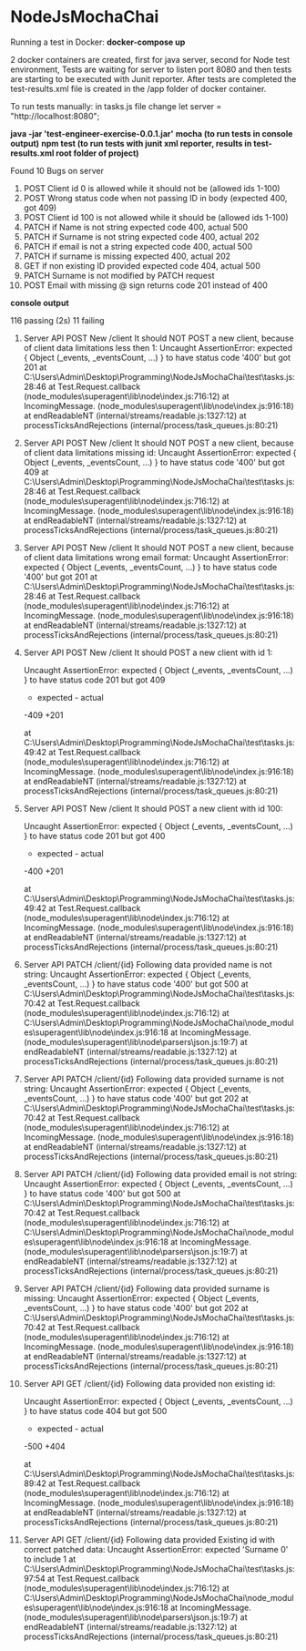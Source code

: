 ﻿# NodeJsMochaChai
Running a test in Docker:
**docker-compose up**

2 docker containers are created, first for java server, second for Node test environment, Tests are waiting for server to listen port 8080 and then tests are starting to be executed with Junit reporter.
After tests are completed the test-results.xml file is created in the /app folder of docker container.

To run tests manually:
in tasks.js file change 
let server = "http://localhost:8080";

**java -jar 'test-engineer-exercise-0.0.1.jar'**
**mocha (to run tests in console output)**
**npm test (to run tests with junit xml reporter, results in test-results.xml root folder of project)**




Found 10 Bugs on server
1. POST Client id 0 is allowed while it should not be (allowed ids 1-100)
2. POST Wrong status code when not passing ID in body (expected 400, got 409)
3. POST Client id 100 is not allowed while it should be (allowed ids 1-100) 
4. PATCH if Name is not string expected code 400, actual 500
5. PATCH if Surname is not string expected code 400, actual 202
6. PATCH if email is not a string expected code 400, actual 500
7. PATCH if surname is missing expected 400, actual 202
8. GET if non existing ID provided expected code 404, actual 500
9. PATCH Surname is not modified by PATCH request
10. POST Email with missing @ sign returns code 201 instead of 400






**console output**


116 passing (2s)
  11 failing

  1) Server API
       POST  New /client
         It should NOT POST a new client, because of client data limitations less then 1:
     Uncaught AssertionError: expected { Object (_events, _eventsCount, ...) } to have status code '400' but got 201
      at C:\Users\Admin\Desktop\Programming\NodeJsMochaChai\test\tasks.js:28:46
      at Test.Request.callback (node_modules\superagent\lib\node\index.js:716:12)
      at IncomingMessage.<anonymous> (node_modules\superagent\lib\node\index.js:916:18)
      at endReadableNT (internal/streams/readable.js:1327:12)
      at processTicksAndRejections (internal/process/task_queues.js:80:21)

  2) Server API
       POST  New /client
         It should NOT POST a new client, because of client data limitations missing id:
     Uncaught AssertionError: expected { Object (_events, _eventsCount, ...) } to have status code '400' but got 409
      at C:\Users\Admin\Desktop\Programming\NodeJsMochaChai\test\tasks.js:28:46
      at Test.Request.callback (node_modules\superagent\lib\node\index.js:716:12)
      at IncomingMessage.<anonymous> (node_modules\superagent\lib\node\index.js:916:18)
      at endReadableNT (internal/streams/readable.js:1327:12)
      at processTicksAndRejections (internal/process/task_queues.js:80:21)

  3) Server API
       POST  New /client
         It should NOT POST a new client, because of client data limitations wrong email format:
     Uncaught AssertionError: expected { Object (_events, _eventsCount, ...) } to have status code '400' but got 201
      at C:\Users\Admin\Desktop\Programming\NodeJsMochaChai\test\tasks.js:28:46
      at Test.Request.callback (node_modules\superagent\lib\node\index.js:716:12)
      at IncomingMessage.<anonymous> (node_modules\superagent\lib\node\index.js:916:18)
      at endReadableNT (internal/streams/readable.js:1327:12)
      at processTicksAndRejections (internal/process/task_queues.js:80:21)

  4) Server API
       POST  New /client
         It should POST a new client with id 1:

      Uncaught AssertionError: expected { Object (_events, _eventsCount, ...) } to have status code 201 but got 409
      + expected - actual

      -409
      +201

      at C:\Users\Admin\Desktop\Programming\NodeJsMochaChai\test\tasks.js:49:42
      at Test.Request.callback (node_modules\superagent\lib\node\index.js:716:12)
      at IncomingMessage.<anonymous> (node_modules\superagent\lib\node\index.js:916:18)
      at endReadableNT (internal/streams/readable.js:1327:12)
      at processTicksAndRejections (internal/process/task_queues.js:80:21)

  5) Server API
       POST  New /client
         It should POST a new client with id 100:

      Uncaught AssertionError: expected { Object (_events, _eventsCount, ...) } to have status code 201 but got 400
      + expected - actual

      -400
      +201

      at C:\Users\Admin\Desktop\Programming\NodeJsMochaChai\test\tasks.js:49:42
      at Test.Request.callback (node_modules\superagent\lib\node\index.js:716:12)
      at IncomingMessage.<anonymous> (node_modules\superagent\lib\node\index.js:916:18)
      at endReadableNT (internal/streams/readable.js:1327:12)
      at processTicksAndRejections (internal/process/task_queues.js:80:21)

  6) Server API
       PATCH   /client/{id}
         Following data provided name is not string:
     Uncaught AssertionError: expected { Object (_events, _eventsCount, ...) } to have status code '400' but got 500
      at C:\Users\Admin\Desktop\Programming\NodeJsMochaChai\test\tasks.js:70:42
      at Test.Request.callback (node_modules\superagent\lib\node\index.js:716:12)
      at C:\Users\Admin\Desktop\Programming\NodeJsMochaChai\node_modules\superagent\lib\node\index.js:916:18
      at IncomingMessage.<anonymous> (node_modules\superagent\lib\node\parsers\json.js:19:7)
      at endReadableNT (internal/streams/readable.js:1327:12)
      at processTicksAndRejections (internal/process/task_queues.js:80:21)

  7) Server API
       PATCH   /client/{id}
         Following data provided surname is not string:
     Uncaught AssertionError: expected { Object (_events, _eventsCount, ...) } to have status code '400' but got 202
      at C:\Users\Admin\Desktop\Programming\NodeJsMochaChai\test\tasks.js:70:42
      at Test.Request.callback (node_modules\superagent\lib\node\index.js:716:12)
      at IncomingMessage.<anonymous> (node_modules\superagent\lib\node\index.js:916:18)
      at endReadableNT (internal/streams/readable.js:1327:12)
      at processTicksAndRejections (internal/process/task_queues.js:80:21)

  8) Server API
       PATCH   /client/{id}
         Following data provided email is not string:
     Uncaught AssertionError: expected { Object (_events, _eventsCount, ...) } to have status code '400' but got 500
      at C:\Users\Admin\Desktop\Programming\NodeJsMochaChai\test\tasks.js:70:42
      at Test.Request.callback (node_modules\superagent\lib\node\index.js:716:12)
      at C:\Users\Admin\Desktop\Programming\NodeJsMochaChai\node_modules\superagent\lib\node\index.js:916:18
      at IncomingMessage.<anonymous> (node_modules\superagent\lib\node\parsers\json.js:19:7)
      at endReadableNT (internal/streams/readable.js:1327:12)
      at processTicksAndRejections (internal/process/task_queues.js:80:21)

  9) Server API
       PATCH   /client/{id}
         Following data provided surname is missing:
     Uncaught AssertionError: expected { Object (_events, _eventsCount, ...) } to have status code '400' but got 202
      at C:\Users\Admin\Desktop\Programming\NodeJsMochaChai\test\tasks.js:70:42
      at Test.Request.callback (node_modules\superagent\lib\node\index.js:716:12)
      at IncomingMessage.<anonymous> (node_modules\superagent\lib\node\index.js:916:18)
      at endReadableNT (internal/streams/readable.js:1327:12)
      at processTicksAndRejections (internal/process/task_queues.js:80:21)

  10) Server API
       GET   /client/{id}
         Following data provided non existing id:

      Uncaught AssertionError: expected { Object (_events, _eventsCount, ...) } to have status code 404 but got 500
      + expected - actual

      -500
      +404

      at C:\Users\Admin\Desktop\Programming\NodeJsMochaChai\test\tasks.js:89:42
      at Test.Request.callback (node_modules\superagent\lib\node\index.js:716:12)
      at IncomingMessage.<anonymous> (node_modules\superagent\lib\node\index.js:916:18)
      at endReadableNT (internal/streams/readable.js:1327:12)
      at processTicksAndRejections (internal/process/task_queues.js:80:21)

  11) Server API
       GET   /client/{id}
         Following data provided Existing id with correct patched data:
     Uncaught AssertionError: expected 'Surname 0' to include 1
      at C:\Users\Admin\Desktop\Programming\NodeJsMochaChai\test\tasks.js:97:54
      at Test.Request.callback (node_modules\superagent\lib\node\index.js:716:12)
      at C:\Users\Admin\Desktop\Programming\NodeJsMochaChai\node_modules\superagent\lib\node\index.js:916:18
      at IncomingMessage.<anonymous> (node_modules\superagent\lib\node\parsers\json.js:19:7)
      at endReadableNT (internal/streams/readable.js:1327:12)
      at processTicksAndRejections (internal/process/task_queues.js:80:21)
